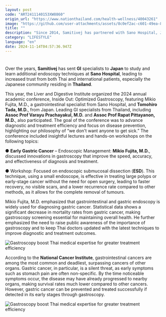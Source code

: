 ```yaml
---
layout: post
code: "ART2411140153XW8860"
origin_url: "https://www.nationthailand.com/health-wellness/40043261"
image: "https://github.com/user-attachments/assets/8c0ef2ac-c601-49ea-833b-a45a82a42ea9"
title: ""
description: "Since 2014, Samitivej has partnered with Sano Hospital, Japan’s leading private hospital specializing in advanced diagnosis and therapeutics via gastrointestinal (GI) endoscopy, to improve the efficacy of diagnosis, treatment and care for patients with gastrointestinal disorders."
category: "LIFESTYLE"
language: "en"
date: 2024-11-14T04:57:36.947Z
---
```


# 









Over the years, **Samitivej** has sent **GI** specialists to **Japan** to study and learn additional endoscopy techniques at **Sano Hospital**, leading to increased trust from both Thai and international patients, especially the Japanese community residing in **Thailand**.

This year, the Liver and Digestive Institute organized the 2024 annual academic conference, Inside Out: Optimized Gastroscopy, featuring Mikio Fujita, M.D., a gastrointestinal specialist from Sano Hospital, and **Tomohiro Tada, M.D.**, from Japan. Leading GI specialists from Thailand, including **Assoc Prof Varayu Prachayakul, M.D.** and **Assoc Prof Rapat Pittayanon, M.D.**, also participated. The goal of the conference was to advance diagnostic and treatment efficiency and focus on disease prevention, highlighting our philosophy of “we don't want anyone to get sick.” The conference included insightful lectures and hands-on workshops on the following topics:

● **Early Gastric Cancer** – Endoscopic Management: **Mikio Fujita, M.D.**, discussed innovations in gastroscopy that improve the speed, accuracy, and effectiveness of diagnosis and treatment.

● Workshop: Focused on endoscopic submucosal dissection (**ESD**). This technique, using a small endoscope, is effective in treating large polyps or early-stage cancer without the need for open surgery, leading to faster recovery, no visible scars, and a lower recurrence rate compared to other methods, as it allows for the complete removal of tumours.

Mikio Fujita, M.D. emphasized that gastrointestinal and gastric endoscopy is widely used for diagnosing gastric cancer. Statistical data shows a significant decrease in mortality rates from gastric cancer, making gastroscopy screening essential for maintaining overall health. He further emphasized the need to raise public awareness of the importance of gastroscopy and to keep Thai doctors updated with the latest techniques to improve diagnostic and treatment outcomes.

  ![Gastroscopy boost Thai medical expertise for greater treatment efficiency](https://github.com/user-attachments/assets/0ed010d1-b745-43ff-88bf-ab628d04143b)

According to the **National Cancer Institute**, gastrointestinal cancers are among the most common and deadliest, surpassing cancers of other organs. Gastric cancer, in particular, is a silent threat, as early symptoms such as stomach pain are often non-specific. By the time noticeable symptoms occur, the disease may have already progressed to nearby organs, making survival rates much lower compared to other cancers. However, gastric cancer can be prevented and treated successfully if detected in its early stages through gastroscopy.

  ![Gastroscopy boost Thai medical expertise for greater treatment efficiency](https://media.nationthailand.com/uploads/images/contents/w1024/2024/11/WTNlkMuHYogkgUQWjiqk.webp?x-image-process=style/lg-webp)
